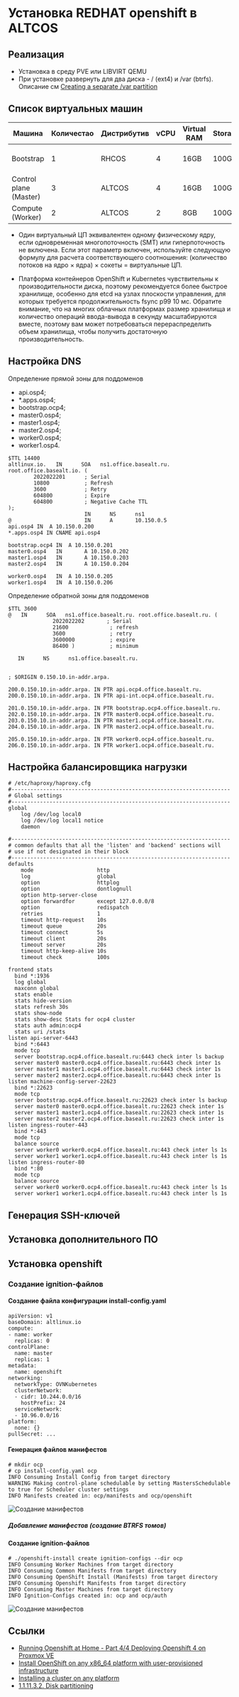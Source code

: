 # Установка REDHAT openshift в ALTCOS

## Реализация

- Установка в среду PVE или LIBVIRT QEMU
- При установке развернуть для два диска - / (ext4)  и /var (btrfs). 
  Описание см [Creating a separate /var partition](https://docs.openshift.com/container-platform/4.9/installing/installing_platform_agnostic/installing-platform-agnostic.html#installation-user-infra-machines-advanced_vardisk_installing-platform-agnostic)

## Список виртуальных машин

Машина    | Количестао | Дистрибутив | vCPU | Virtual RAM | Storage | IOPS | Примечание
----------|------------|-------------|------|-------------|---------|------|-----------
Bootstrap |  1  | RHCOS            |    4 |  16GB       |  100GB  | 300 | После разворачивания не нужен
Control plane (Master) | 3 | ALTCOS            |    4 |  16GB       |  100GB  | 300
Compute (Worker) | 2 | ALTCOS            |    2 |  8GB       |  100GB  | 300

- Один виртуальный ЦП эквивалентен одному физическому ядру, если одновременная многопоточность (SMT) или гиперпоточность не включена. Если этот параметр включен, используйте следующую формулу для расчета соответствующего соотношения: (количество потоков на ядро × ядра) × сокеты = виртуальные ЦП.

- Платформа контейнеров OpenShift и Kubernetes чувствительны к производительности диска, поэтому рекомендуется более быстрое хранилище, особенно для etcd на узлах плоскости управления, для которых требуется продолжительность fsync p99 10 мс. Обратите внимание, что на многих облачных платформах размер хранилища и количество операций ввода-вывода в секунду масштабируются вместе, поэтому вам может потребоваться перераспределить объем хранилища, чтобы получить достаточную производительность. 

## Настройка DNS

Определение прямой зоны для поддоменов
- api.osp4;
- *.apps.osp4;
- bootstrap.ocp4;
- master0.osp4;
- master1.osp4;
- master2.osp4;
- worker0.osp4;
- worker1.osp4.
```
$TTL 14400
altlinux.io.   IN      SOA   ns1.office.basealt.ru. root.office.basealt.io. (
        2022022201      ; Serial
        10800           ; Refresh
        3600            ; Retry
        604800          ; Expire
        604800          ; Negative Cache TTL
);
                        IN      NS      ns1
@                       IN      A       10.150.0.5
api.osp4 IN  A 10.150.0.200
*.apps.osp4 IN CNAME api.osp4

bootstrap.ocp4 IN  A 10.150.0.201
master0.osp4   IN       A 10.150.0.202
master1.osp4   IN       A 10.150.0.203
master2.osp4   IN       A 10.150.0.204

worker0.osp4   IN  A 10.150.0.205
worker1.osp4   IN  A 10.150.0.206
```

Определение обратной зоны для поддоменов
```
$TTL 3600
@   IN      SOA   ns1.office.basealt.ru. root.office.basealt.ru. (
              2022022202       ; Serial
              21600             ; refresh
              3600              ; retry
              3600000           ; expire
              86400 )           ; minimum
 
   IN      NS      ns1.office.basealt.ru.


; $ORIGIN 0.150.10.in-addr.arpa.

200.0.150.10.in-addr.arpa. IN PTR api.ocp4.office.basealt.ru.
200.0.150.10.in-addr.arpa. IN PTR api-int.ocp4.office.basealt.ru.

201.0.150.10.in-addr.arpa. IN PTR bootstrap.ocp4.office.basealt.ru.
202.0.150.10.in-addr.arpa. IN PTR master0.ocp4.office.basealt.ru.
203.0.150.10.in-addr.arpa. IN PTR master1.ocp4.office.basealt.ru.
204.0.150.10.in-addr.arpa. IN PTR master2.ocp4.office.basealt.ru.

205.0.150.10.in-addr.arpa. IN PTR worker0.ocp4.office.basealt.ru.
206.0.150.10.in-addr.arpa. IN PTR worker1.ocp4.office.basealt.ru.
```

## Настройка балансировщика нагрузки

```
# /etc/haproxy/haproxy.cfg
#---------------------------------------------------------------------
# Global settings
#---------------------------------------------------------------------
global
    log /dev/log local0
    log /dev/log local1 notice
    daemon

#---------------------------------------------------------------------
# common defaults that all the 'listen' and 'backend' sections will
# use if not designated in their block
#---------------------------------------------------------------------
defaults
    mode                    http
    log                     global
    option                  httplog
    option                  dontlognull
    option http-server-close
    option forwardfor       except 127.0.0.0/8
    option                  redispatch
    retries                 1
    timeout http-request    10s
    timeout queue           20s
    timeout connect         5s
    timeout client          20s
    timeout server          20s
    timeout http-keep-alive 10s
    timeout check           100s

frontend stats
  bind *:1936
  log global
  maxconn global
  stats enable
  stats hide-version
  stats refresh 30s
  stats show-node
  stats show-desc Stats for ocp4 cluster
  stats auth admin:ocp4
  stats uri /stats
listen api-server-6443
  bind *:6443
  mode tcp
  server bootstrap.ocp4.office.basealt.ru:6443 check inter ls backup
  server master0 master0.ocp4.office.basealt.ru:6443 check inter 1s
  server master1 master1.ocp4.office.basealt.ru:6443 check inter 1s
  server master2 master2.ocp4.office.basealt.ru:6443 check inter 1s
listen machine-config-server-22623
  bind *:22623
  mode tcp
  server bootstrap.ocp4.office.basealt.ru:22623 check inter ls backup
  server master0 master0.ocp4.office.basealt.ru:22623 check inter 1s
  server master1 master1.ocp4.office.basealt.ru:22623 check inter 1s
  server master2 master2.ocp4.office.basealt.ru:22623 check inter 1s
listen ingress-router-443
  bind *:443
  mode tcp
  balance source
  server worker0 worker0.ocp4.office.basealt.ru:443 check inter ls 1s
  server worker1 worker1.ocp4.office.basealt.ru:443 check inter ls 1s
listen ingress-router-80
  bind *:80
  mode tcp
  balance source
  server worker0 worker0.ocp4.office.basealt.ru:443 check inter ls 1s
  server worker1 worker1.ocp4.office.basealt.ru:443 check inter ls 1s
```


## Генерация SSH-ключей

## Установка дополнительного ПО 

## Установка openshift

### Создание ignition-файлов

#### Создание файла конфигурации install-config.yaml

```
apiVersion: v1
baseDomain: altlinux.io
compute:
- name: worker
  replicas: 0
controlPlane:
  name: master
  replicas: 1
metadata:
  name: openshift
networking:
  networkType: OVNKubernetes
  clusterNetwork:
  - cidr: 10.244.0.0/16
    hostPrefix: 24
  serviceNetwork:
  - 10.96.0.0/16
platform:
  none: {}
pullSecret: ...
```

#### Генерация файлов манифестов

```
# mkdir ocp
# cp install-config.yaml ocp
INFO Consuming Install Config from target directory 
WARNING Making control-plane schedulable by setting MastersSchedulable to true for Scheduler cluster settings 
INFO Manifests created in: ocp/manifests and ocp/openshift
```
![Создание манифестов](./Images/openshift_altcos_manifests.png)

##### Добавление манифестов (создание BTRFS томов)


#### Создание ignition-файлов

```
# ./openshift-install create ignition-configs --dir ocp
INFO Consuming Worker Machines from target directory 
INFO Consuming Common Manifests from target directory 
INFO Consuming OpenShift Install (Manifests) from target directory 
INFO Consuming Openshift Manifests from target directory 
INFO Consuming Master Machines from target directory 
INFO Ignition-Configs created in: ocp and ocp/auth 
```
![Создание манифестов](./Images/openshift_altcos_ignition.png)





## Ссылки

- [Running Openshift at Home - Part 4/4 Deploying Openshift 4 on Proxmox VE ](https://blog.rossbrigoli.com/2020/11/running-openshift-at-home-part-44.html)
- [Install OpenShift on any x86_64 platform with user-provisioned infrastructure](https://console.redhat.com/openshift/install/platform-agnostic)
- [Installing a cluster on any platform](https://docs.openshift.com/container-platform/4.9/installing/installing_platform_agnostic/installing-platform-agnostic.html)
- [1.1.11.3.2. Disk partitioning](https://access.redhat.com/documentation/en-us/openshift_container_platform/4.6/html-single/installing_on_bare_metal/index)
